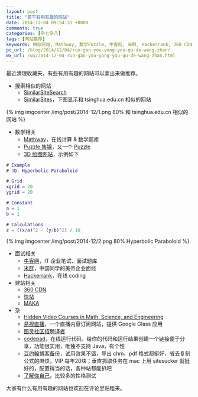 ```yaml
---
layout: post
title: "若干有用有趣的网站"
date: 2014-12-04 09:54:31 +0800
comments: true
categories: [杂七杂八]
tags: [网站推荐]
keywords: 相似网站, Mathway, 数学Puzzle, 牛客网, 米群, Hackerrank, 360 CDN, 快站, MAKA, 易视直播, codepad, 豆约翰博客备份, 图灵社区
pc_url: /blog/2014/12/04/ruo-gan-you-yong-you-qu-de-wang-zhan/
wx_url: /wx/2014-12-04-ruo-gan-you-yong-you-qu-de-wang-zhan.html
---
```


<!-- excerpt start -->
最近清理收藏夹，有些有用有趣的网站可以拿出来做推荐。

- 搜索相似的网站
	- [SimilarSiteSearch](http://www.similarsitesearch.com/)
	- [SimilarSites](http://www.similarsites.com/)，下图显示和 tsinghua.edu.cn 相似的网站

{% img imgcenter /img/post/2014-12/1.png 80% 和 tsinghua.edu.cn 相似的网站 %}

- 数学相关
	- [Mathway](https://www.mathway.com/)，在线计算 & 数学题库
	- [Puzzle 集锦](http://people.missouristate.edu/lesreid/links.html)，又一个 [Puzzle](http://gurmeet.net/puzzles/)
	- [3D 绘图网站](http://www.archimy.com/)，示例如下

```matlab 3D. Hyperbolic Paraboloid
# Example
# 3D. Hyperbolic Paraboloid

# Grid
xgrid = 20
ygrid = 20

# Constant
a = 1
b = 1

# Calculations
z = ((x/a)^2 - (y/b)^2) / 10
```

{% img imgcenter /img/post/2014-12/2.png 80% Hyperbolic Paraboloid %}

<!-- excerpt end -->

- 面试相关
	- [牛客网](http://www.nowcoder.com/)，IT 企业笔试、面试题库
	- [米群](http://www.meetqun.com/)，中国同学的美帝企业面经
	- [Hackerrank](https://www.hackerrank.com/)，在线 coding
- 建站相关
	- [360 CDN](http://libs.useso.com/)
	- [快站](http://www.kuaizhan.com/)
	- [MAKA](http://www.maka.im/home/index.html)
- 杂
	- [Hidden Video Courses in Math, Science, and Engineering](http://www.datawrangling.com/hidden-video-courses-in-math-science-and-engineering/)
	- [易视直播](http://yishizhibo.com/)，一个直播内容订阅网站，提供 Google Glass 应用
	- [图灵社区招聘译者](http://www.ituring.com.cn/article/59151)
	- [codepad](http://codepad.org/)，在线运行代码，给你的代码和运行结果创建一个链接便于分享，功能很实用，唯独不支持 Java，有个性
	- [豆约翰博客备份](http://www.douyuehan.com/Download1/File/5.aspx)，试用效果不错，导出 chm、pdf 格式都挺好，省去复制公式的麻烦，VIP 每年20块；垂直抓取任务在 mac 上用 sitesucker 就挺好的，配置得当的话，各种站都能扒吧
	- [了解你自己](http://www.apesk.com/mbtisoft/findyourself/)，比较多的性格测试

大家有什么有用有趣的网站也欢迎在评论里贴粗来。